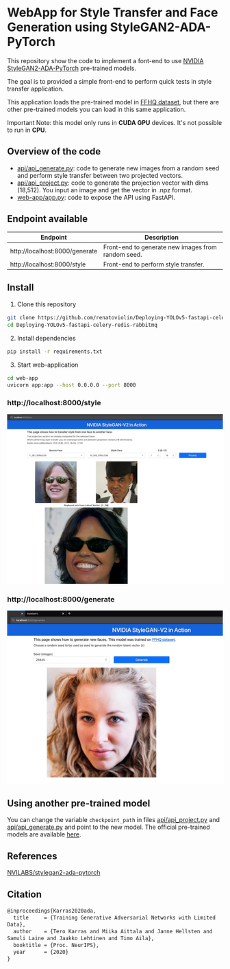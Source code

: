 # WebApp for Style Transfer and Face Generation using StyleGAN2-ADA-PyTorch

This repository show the code to implement a font-end to use [NVIDIA StyleGAN2-ADA-PyTorch](https://github.com/NVlabs/stylegan2-ada-pytorch/) pre-trained models.

The goal is to provided a simple front-end to perform quick tests in style transfer application.

This application loads the pre-trained model in [FFHQ dataset](), but there are other pre-trained models you can load in this same application.

Important Note: this model only runs in <b>CUDA GPU</b> devices. It's not possible to run in <b>CPU</b>.


## Overview of the code
- [api/api_generate.py](api/api_generate.py): code to generate new images from a random seed and perform style transfer between two projected vectors.
- [api/api_project.py](api/api_project.py): code to generate the projection vector with dims (18,512). You input an image and get the vector in .npz format.
- [web-app/app.py](web-app/app.py): code to expose the API using FastAPI.


## Endpoint available
| Endpoint | Description
| --- | ---
| http://localhost:8000/generate |  Front-end to generate new images from random seed.
| http://localhost:8000/style |  Front-end to perform style transfer.


## Install
1. Clone this repository
```bash
git clone https://github.com/renatoviolin/Deploying-YOLOv5-fastapi-celery-redis-rabbitmq.git
cd Deploying-YOLOv5-fastapi-celery-redis-rabbitmq
```

2. Install dependencies
```bash
pip install -r requirements.txt
```

3. Start web-application
```bash
cd web-app
uvicorn app:app --host 0.0.0.0 --port 8000
```

### http://localhost:8000/style
<img src="screenshot/img1.jpg">

### http://localhost:8000/generate
<img src="screenshot/img2.jpg">

## Using another pre-trained model
You can change the variable `checkpoint_path` in files [api/api_project.py](api/api_project.py) and [api/api_generate.py](api/api_generate.py) and point to the new model. The official pre-trained models are available [here](https://nvlabs-fi-cdn.nvidia.com/stylegan2-ada-pytorch/pretrained/).


## References
[NVILABS/stylegan2-ada-pytorch](https://github.com/NVlabs/stylegan2-ada-pytorch/)


## Citation
```
@inproceedings{Karras2020ada,
  title     = {Training Generative Adversarial Networks with Limited Data},
  author    = {Tero Karras and Miika Aittala and Janne Hellsten and Samuli Laine and Jaakko Lehtinen and Timo Aila},
  booktitle = {Proc. NeurIPS},
  year      = {2020}
}
```

